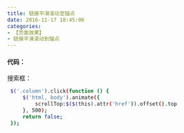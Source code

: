 ```yaml
---
title: 链接平滑滚动至锚点
date: 2016-11-17 18:45:06
categories:
- 【页面效果】
- 链接平滑滚动到锚点
---
```



#### 代码：

搜索框：
``` bash
 $('.column').click(function () {
     $('html, body').animate({
         scrollTop:$($(this).attr('href')).offset().top
     }, 500);
     return false;
 });
```
